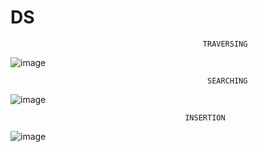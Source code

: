 # DS
                                               TRAVERSING


![image](https://user-images.githubusercontent.com/93183819/154879280-7483fd6d-7aaa-454a-a828-99cd980166c6.png)




                                                SEARCHING
       
       
![image](https://user-images.githubusercontent.com/93183819/154880096-25baad32-a505-4cfb-8f7b-33fc781779f1.png)
                                         



                                           INSERTION
                                           
                                           
 ![image](https://user-images.githubusercontent.com/93183819/154787874-ba6a8317-fa41-4781-b280-773e2b4d7272.png)
                                          
